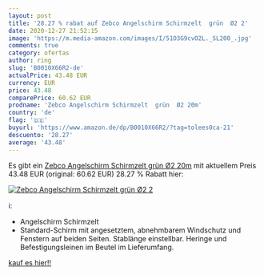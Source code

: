 ```yaml
---
layout: post
title: '28.27 % rabat auf Zebco Angelschirm Schirmzelt  grün  Ø2 2'
date: 2020-12-27 21:52:15
image: 'https://m.media-amazon.com/images/I/51O3G9cvO2L._SL200_.jpg'
comments: true
category: ofertas
author: ring
slug: 'B0010X66R2-de'
actualPrice: 43.48 EUR
currency: EUR
price: 43.48
comparePrice: 60.62 EUR
prodname: 'Zebco Angelschirm Schirmzelt  grün  Ø2 20m'
country: 'de'
flag: '🇩🇪'
buyurl: 'https://www.amazon.de/dp/B0010X66R2/?tag=tolees0ca-21'
descuento: '28.27'
average: '43.48'
---
```


Es gibt ein [Zebco Angelschirm Schirmzelt  grün  Ø2 20m](https://www.amazon.de/dp/B0010X66R2/?tag=tolees0ca-21) mit aktuellem Preis 43.48 EUR (original: 60.62 EUR) 28.27 % Rabatt hier:

[![Zebco Angelschirm Schirmzelt  grün  Ø2 2](https://m.media-amazon.com/images/I/51O3G9cvO2L._SL200_.jpg)](https://www.amazon.de/dp/B0010X66R2/?tag=tolees0ca-21)

ℹ️:

- Angelschirm Schirmzelt
- Standard-Schirm mit angesetztem, abnehmbarem Windschutz und Fenstern auf beiden Seiten. Stablänge einstellbar. Heringe und Befestigungsleinen im Beutel im Lieferumfang.

[kauf es hier!!](https://www.amazon.de/dp/B0010X66R2/?tag=tolees0ca-21)
